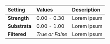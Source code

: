 | Setting       | Values          | Description |
| :------------ | :-------------- | :---------- |
| **Strength**  | 0.00 - 0.30     | Lorem ipsum |
| **Substrata** | 0.00 - 1.00     | Lorem ipsum |
| **Filtered**  | *True or False* | Lorem ipsum |
